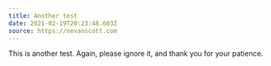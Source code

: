 ```yaml
---
title: Another test
date: 2021-02-19T20:23:48.603Z
source: https://nevanscott.com
---
```

This is another test. Again, please ignore it, and thank you for your patience.